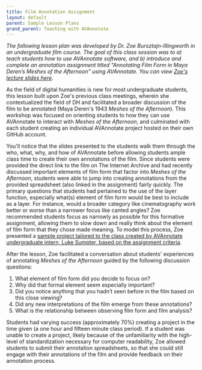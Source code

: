 ```yaml
---
title: Film Annotation Assignment
layout: default
parent: Sample Lesson Plans
grand_parent: Teaching with AVAnnotate
---
```

_The following lesson plan was developed by Dr. Zoe Bursztajn-Illingworth in an undergraduate film course. The goal of this class session was to a) teach students how to use AVAnnotate software, and b) introduce and complete an annotation assignment titled "Annotating Film Form in Maya Deren’s Meshes of the Afternoon" using AVAnnotate. You can view [Zoe's lecture slides here](https://docs.google.com/presentation/d/1WoyhfF33s4Ze3IdF_Yl2r8r7eremfKnRMdlgELb2nvM/edit?usp=sharing)._


As the field of digital humanities is new for most undergraduate students, this lesson built upon Zoe's previous class meetings, wherein she contextualized the field of DH and facilitated a broader discussion of the film to be annotated (Maya Deren's 1943 _Meshes of the Afternoon_). This workshop was focused on orienting students to how they can use AVAnnotate to interact with _Meshes of the Afternoon_, and culminated with each student creating an individual AVAnnotate project hosted on their own GitHub account. 

You'll notice that the slides presented to the students walk them through the who, what, why, and how of AVAnnotate before allowing students ample class time to create their own annotations of the film. Since students were provided the direct link to the film on The Internet Archive and had recently discussed important elements of film form that factor into _Meshes of the Afternoon_, students were able to jump into creating annotations from the provided spreadsheet (also linked in the assignment) fairly quickly. The primary questions that students had pertained to the use of the layer function, especially what(s) element of film form would be best to include as a layer. For instance, would a broader category like cinematography work better or worse than a narrower focus like canted angles? Zoe recommended students focus as narrowly as possible for this formative assignment, allowing them to slow down and really think about the element of film form that they chose made meaning. To model this process, Zoe presented a [sample project tailored to the class created by AVAnnotate undergraduate intern, Luke Sumpter, based on the assignment criteria](https://lgsump.github.io/maya-deren-example/meshes-of-the-afternoon). 

After the lesson, Zoe facilitated a conversation about students' experiences of annotating _Meshes of the Afternoon_ guided by the following discussion questions: 
1. What element of film form did you decide to focus on?
2. Why did that formal element seem especially important?
3. Did you notice anything that you hadn’t seen before in the film based on this close viewing?
4. Did any new interpretations of the film emerge from these annotations?
5. What is the relationship between observing film form and film analysis? 

Students had varying success (approximately 70%) creating a project in the time given (a one hour and fifteen minute class period). If a student was unable to create a project, likely because of the unfamiliarity with the high-level of standardization necessary for computer readability, Zoe allowed students to submit their annotation spreadsheets, so that she could still engage with their annotations of the film and provide feedback on their annotation process. 


